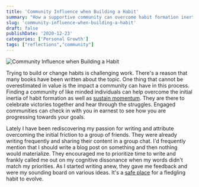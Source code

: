 ```yaml
---
title: 'Community Influence when Building a Habit'
summary: "How a supportive community can overcome habit formation inertia and provide accountability for personal growth."
slug: 'community-influence-when-building-a-habit'
draft: false
publishDate: '2020-12-23'
categories: ['Personal Growth']
tags: ["reflections","community"]
---
```

![Community Influence when Building a Habit](images/together-we-create.jpg#center)

Trying to build or change habits is challenging work. There's a reason that many books have been written about the topic. One thing that cannot be overestimated in value is the impact a community can have in this process. Finding a community of like minded individuals can help overcome the initial inertia of habit formation as well as [sustain momentum](/blog/2017/11/27/top-5-things-i-took-away-from-completing-100daysofcode/). They are there to celebrate victories together and hear through the struggles. Engaged communities can check in with you in earnest to see how you are progressing towards your goals.

Lately I have been rediscovering my passion for writing and attribute overcoming the initial friction to a group of friends. They were already writing frequently and sharing their content in a group chat. I'd frequently mention that I should write a blog post on something and then nothing would materialize. They encouraged me to prioritize time to write and frankly called me out on my cognitive dissonance when my words didn't match my priorities.  As I started writing anew, they gave me feedback and were my sounding board on various ideas. It's a [safe place](/blog/2020/12/07/the-importance-of-creating-psychological-safety) for a fledgling habit to evolve.
